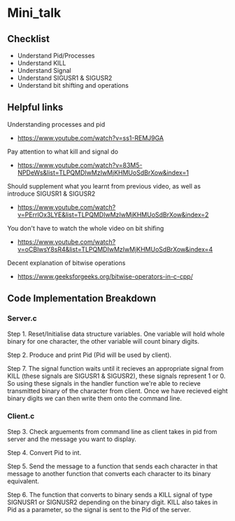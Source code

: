 # Mini_talk

## Checklist
- Understand Pid/Processes
- Understand KILL
- Understand Signal
- Understand SIGUSR1 & SIGUSR2
- Understand bit shifting and operations

## Helpful links
Understanding processes and pid
- https://www.youtube.com/watch?v=ss1-REMJ9GA

Pay attention to what kill and signal do
- https://www.youtube.com/watch?v=83M5-NPDeWs&list=TLPQMDIwMzIwMjKHMUoSdBrXow&index=1

Should supplement what you learnt from previous video, as well as introduce SIGUSR1 & SIGUSR2
- https://www.youtube.com/watch?v=PErrlOx3LYE&list=TLPQMDIwMzIwMjKHMUoSdBrXow&index=2

You don't have to watch the whole video on bit shifing
- https://www.youtube.com/watch?v=oCBlwsY8sR4&list=TLPQMDIwMzIwMjKHMUoSdBrXow&index=4

Decent explanation of bitwise operations
- https://www.geeksforgeeks.org/bitwise-operators-in-c-cpp/
## Code Implementation Breakdown 

### Server.c
Step 1. Reset/Initialise data structure variables. One variable will hold whole binary for one character, the other variable will count binary digits.

Step 2. Produce and print Pid (Pid will be used by client).

Step 7. The signal function waits until it recieves an appropriate signal from KILL (these signals are SIGUSR1 & SIGUSR2), these signals represent 1 or 0. So using these signals in the handler function we're able to recieve transmitted binary of the character from client. Once we have recieved eight binary digits we can then write them onto the command line.

### Client.c
Step 3. Check arguements from command line as client takes in pid from server and the message you want to display.

Step 4. Convert Pid to int.

Step 5. Send the message to a function that sends each character in that message to another function that converts each character to its binary equivalent.

Step 6. The function that converts to binary sends a KILL signal of type SIGNUSR1 or SIGNUSR2 depending on the binary digit. KILL also takes in Pid as a parameter, so the signal is sent to the Pid of the server.
